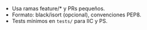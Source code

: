 - Usa ramas feature/* y PRs pequeños.
- Formato: black/isort (opcional), convenciones PEP8.
- Tests mínimos en `tests/` para IIC y PS.